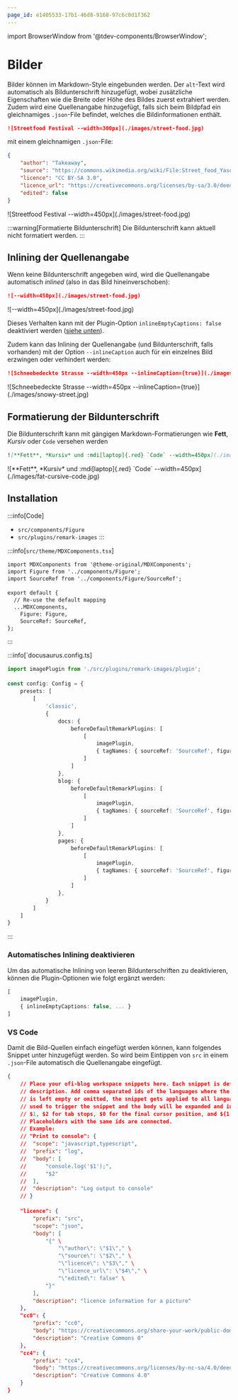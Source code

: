 ```yaml
---
page_id: e1405533-17b1-46d8-9168-97c6c0d1f362
---
```

import BrowserWindow from '@tdev-components/BrowserWindow';

# Bilder

Bilder können im Markdown-Style eingebunden werden. Der `alt`-Text wird automatisch als Bildunterschrift hinzugefügt, wobei zusätzliche Eigenschaften wie die Breite oder Höhe des Bildes zuerst extrahiert werden. Zudem wird eine Quellenangabe hinzugefügt, falls sich beim Bildpfad ein gleichnamiges `.json`-File befindet, welches die Bildinformationen enthält.

```md
![Streetfood Festival --width=300px](./images/street-food.jpg)
```

mit einem gleichnamigen `.json`-File:

```json title="./images/street-food.json"
{
    "author": "Takeaway",
    "source": "https://commons.wikimedia.org/wiki/File:Street_food_Yasothon.jpg",
    "licence": "CC BY-SA 3.0",
    "licence_url": "https://creativecommons.org/licenses/by-sa/3.0/deed.en",
    "edited": false
}
```

<BrowserWindow>
![Streetfood Festival --width=450px](./images/street-food.jpg)
</BrowserWindow>

:::warning[Formatierte Bildunterschrift]
Die Bildunterschrift kann aktuell nicht formatiert werden.
:::

## Inlining der Quellenangabe
Wenn keine Bildunterschrift angegeben wird, wird die Quellenangabe automatisch _inlined_ (also in das Bild hineinverschoben):

```md
![--width=450px](./images/street-food.jpg)
```

<BrowserWindow>
![--width=450px](./images/street-food.jpg)
</BrowserWindow>

Dieses Verhalten kann mit der Plugin-Option `inlineEmptyCaptions: false` deaktiviert werden ([siehe unten](#automatisches-inlining-deaktivieren)).

Zudem kann das Inlining der Quellenangabe (und Bildunterschrift, falls vorhanden) mit der Option `--inlineCaption` auch für ein einzelnes Bild erzwingen oder verhindert werden:

 ```md
![Schneebedeckte Strasse --width=450px --inlineCaption={true}](./images/snowy-street.jpg)
```

<BrowserWindow>
![Schneebedeckte Strasse --width=450px --inlineCaption={true}](./images/snowy-street.jpg)
</BrowserWindow>

## Formatierung der Bildunterschrift
Die Bildunterschrift kann mit gängigen Markdown-Formatierungen wie **Fett**, *Kursiv* oder `Code` versehen werden

```md
![**Fett**, *Kursiv* und :mdi[laptop]{.red} `Code` --width=450px](./images/fat-cursive-code.jpg)
```
<BrowserWindow>
![**Fett**, *Kursiv* und :mdi[laptop]{.red} `Code` --width=450px](./images/fat-cursive-code.jpg)
</BrowserWindow>

## Installation

:::info[Code]
- `src/components/Figure`
- `src/plugins/remark-images`
:::

:::info[`src/theme/MDXComponents.tsx`]
```tsx {2-3,8-9}
import MDXComponents from '@theme-original/MDXComponents';
import Figure from '../components/Figure';
import SourceRef from '../components/Figure/SourceRef';

export default {
  // Re-use the default mapping
  ...MDXComponents,
    Figure: Figure,
    SourceRef: SourceRef,
};
```
:::

:::info[`docusaurus.config.ts]

```ts {1,10-13,18-21,26-29}
import imagePlugin from './src/plugins/remark-images/plugin';

const config: Config = {
    presets: [
        [
            'classic',
            {
                docs: {
                    beforeDefaultRemarkPlugins: [
                        [
                            imagePlugin,
                            { tagNames: { sourceRef: 'SourceRef', figure: 'Figure' } }
                        ]
                    ]
                },
                blog: {
                    beforeDefaultRemarkPlugins: [
                        [
                            imagePlugin,
                            { tagNames: { sourceRef: 'SourceRef', figure: 'Figure' } }
                        ]
                    ]
                },
                pages: {
                    beforeDefaultRemarkPlugins: [
                        [
                            imagePlugin,
                            { tagNames: { sourceRef: 'SourceRef', figure: 'Figure' } }
                        ]
                    ]
                },
            }
        ]
    ]
}

```
:::

### Automatisches Inlining deaktivieren
Um das automatische Inlining von leeren Bildunterschriften zu deaktivieren, können die Plugin-Optionen wie folgt ergänzt werden:

```ts
[
    imagePlugin,
    { inlineEmptyCaptions: false, ... }
]
```

### VS Code
Damit die Bild-Quellen einfach eingefügt werden können, kann folgendes Snippet unter hinzugefügt werden. So wird beim Eintippen von `src` in einem `.json`-File automatisch die Quellenangabe eingefügt.

```json	title=".vscode/json.code-snippets"
{
	// Place your ofi-blog workspace snippets here. Each snippet is defined under a snippet name and has a scope, prefix, body and 
	// description. Add comma separated ids of the languages where the snippet is applicable in the scope field. If scope 
	// is left empty or omitted, the snippet gets applied to all languages. The prefix is what is 
	// used to trigger the snippet and the body will be expanded and inserted. Possible variables are: 
	// $1, $2 for tab stops, $0 for the final cursor position, and ${1:label}, ${2:another} for placeholders. 
	// Placeholders with the same ids are connected.
	// Example:
	// "Print to console": {
	// 	"scope": "javascript,typescript",
	// 	"prefix": "log",
	// 	"body": [
	// 		"console.log('$1');",
	// 		"$2"
	// 	],
	// 	"description": "Log output to console"
	// }
	
	"licence": {
		"prefix": "src",
		"scope": "json",
		"body": [
			"{" \
				"\"author\": \"$1\"," \
				"\"source\": \"$2\"," \
				"\"licence\": \"$3\"," \
				"\"licence_url\": \"$4\"," \
				"\"edited\": false" \
			"}"
		],
		"description": "licence information for a picture"
	},
	"cc0": {
		"prefix": "cc0",
		"body": "https://creativecommons.org/share-your-work/public-domain/cc0/",
		"description": "Creative Commons 0"
	},
	"cc4": {
		"prefix": "cc4",
		"body": "https://creativecommons.org/licenses/by-nc-sa/4.0/deed.de",
		"description": "Creative Commons 4.0"
	}
}
```
